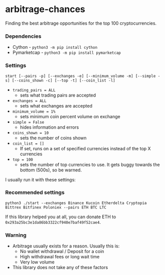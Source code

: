 # arbitrage-chances
Finding the best arbitrage opportunities for the top 100 cryptocurrencies.

### Dependencies
 + Cython - `python3 -m pip install cython`
 + Pymarketcap - `python3 -m pip install pymarketcap`
 

### Settings
`start [--pairs -p] [--exchanges -e] [--minimum_volume -m] [--simple -s] [--coins_shown -c] [--top -t] [--coin_list -l]`

+ `trading_pairs = ALL`
  + sets what trading pairs are accepted
+ `exchanges = ALL`
  + sets what exchanges are accepted
+ `minimum_volume = 1%`
  + sets minimum coin percent volume on exchange
+ `simple = False`
  + hides information and errors
+ `coins_shown = 10`
  + sets the number of coins shown
+ `coin_list = []`
  + If set, runs on a set of specified currencies instead of the top X currencies
+ `top = 100`
  + sets the number of top currencies to use. It gets buggy towards the bottom (500s), so be warned.

I usually run it with these settings:   

### Recommended settings
`python3 ./start --exchanges Binance Kucoin Etherdelta Cryptopia Bittrex Bitfinex Poloniex --pairs ETH BTC LTC`

If this library helped you at all, you can donate ETH to `0x293a25bc3e1da86bb3322cf940e7baf49f52cae4`.

### Warning
+ Arbitrage usually exists for a reason. Usually this is:
  + No wallet withdrawal / Deposit for a coin
  + High withdrawal fees or long wait time
  + Very low volume
+ This library does not take any of these factors 
